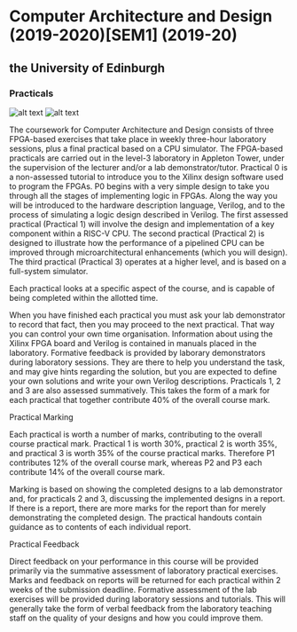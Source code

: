 # Computer Architecture and Design (2019-2020)[SEM1] (2019-20)
## the University of Edinburgh


### Practicals

![alt text](https://upload.wikimedia.org/wikipedia/en/thumb/0/00/XilinxVivado_Logo.jpg/393px-XilinxVivado_Logo.jpg)
![alt text](https://c1.neweggimages.com/ProductImage/13-457-001-V04.jpg)

The coursework for Computer Architecture and Design consists of three FPGA-based exercises that take place in weekly three-hour laboratory sessions, plus a final practical based on a CPU simulator. The FPGA-based practicals are carried out in the level-3 laboratory in Appleton Tower, under the supervision of the lecturer and/or a lab demonstrator/tutor. Practical 0 is a non-assessed tutorial to introduce you to the Xilinx design software used to program the FPGAs. P0 begins with a very simple design to take you through all the stages of implementing logic in FPGAs. Along the way you will be introduced to the hardware description language, Verilog, and to the process of simulating a logic design described in Verilog. The first assessed practical (Practical 1) will involve the design and implementation of a key component within a RISC-V CPU. The second practical (Practical 2) is designed to illustrate how the performance of a pipelined CPU can be improved through microarchitectural enhancements (which you will design). The third practical (Practical 3) operates at a higher level, and is based on a full-system simulator. 

Each practical looks at a specific aspect of the course, and is capable of being completed within the allotted time.

When you have finished each practical you must ask your lab demonstrator to record that fact, then you may proceed to the next practical. That way you can control your own time organisation. Information about using the Xilinx FPGA board and Verilog is contained in manuals placed in the laboratory. Formative feedback is provided by laborary demonstrators during laboratory sessions. They are there to help you understand the task, and may give hints regarding the solution, but you are expected to define your own solutions and write your own Verilog descriptions. Practicals 1, 2 and 3 are also assessed summatively. This takes the form of a mark for each practical that together contribute 40% of the overall course mark.

Practical Marking

Each practical is worth a number of marks, contributing to the overall course practical mark. Practical 1 is worth 30%, practical 2 is worth 35%, and practical 3 is worth 35% of the course practical marks. Therefore P1 contributes 12% of the overall course mark, whereas P2 and P3 each contribute 14% of the overall course mark.

Marking is based on showing the completed designs to a lab demonstrator and, for practicals 2 and 3, discussing the implemented designs in a report. If there is a report, there are more marks for the report than for merely demonstrating the completed design. The practical handouts contain guidance as to contents of each individual report.

Practical Feedback

Direct feedback on your performance in this course will be provided primarily via the summative assessment of laboratory practical exercises. Marks and feedback on reports will be returned for each practical within 2 weeks of the submission deadline. Formative assessment of the lab exercises will be provided during laboratory sessions and tutorials. This will generally take the form of verbal feedback from the laboratory teaching staff on the quality of your designs and how you could improve them. 
